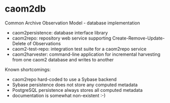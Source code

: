 # caom2db
Common Archive Observation Model - database implementation

- caom2persistence: database interface library
- caom2repo: repository web service supporting Create-Remove-Update-Delete of Observations
- caom2-test-repo: integration test suite for a caom2repo service
- caom2harvester: command-line application for incremental harvesting from one caom2 database and writes to another

Known shortcomings: 

- caom2repo hard-coded to use a Sybase backend
- Sybase persistence does not store any computed metadata
- PostgreSQL persistence always stores all computed metadata
- documentation is somewhat non-existent :-)

